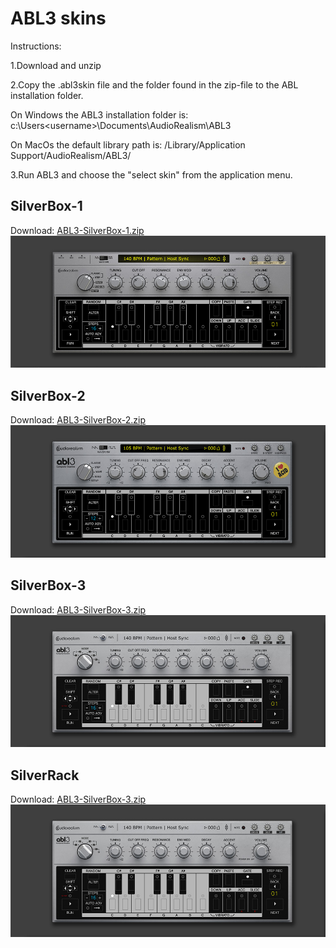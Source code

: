 # ABL3 skins 

Instructions:

1.Download and unzip

2.Copy the .abl3skin file and the folder found in the zip-file to the ABL installation folder.

On Windows the ABL3 installation folder is:
c:\Users\<username>\Documents\AudioRealism\ABL3

On MacOs the default library path is:
/Library/Application Support/AudioRealism/ABL3/

3.Run ABL3 and choose the "select skin" from the application menu.

## SilverBox-1
Download: [ABL3-SilverBox-1.zip](ABL3-SilverBox-1.zip)
![preview](abl3-silverbox-1-preview.jpg)

## SilverBox-2
Download: [ABL3-SilverBox-2.zip](ABL3-SilverBox-2.zip)
![preview](abl3-silverbox-2-preview.jpg)

## SilverBox-3
Download: [ABL3-SilverBox-3.zip](ABL3-SilverBox-3.zip)
![preview](abl3-silverbox-3-preview.jpg)

## SilverRack
Download: [ABL3-SilverBox-3.zip](ABL3-SilverBox-3.zip)
![preview](abl3-silverbox-3-preview.jpg)

